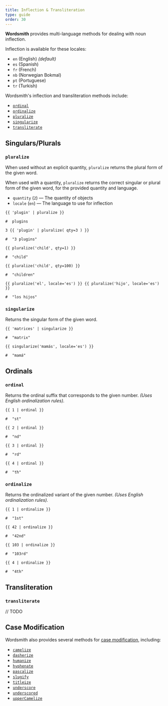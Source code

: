 ```yaml
---
title: Inflection & Transliteration
type: guide
order: 30
---
```


**Wordsmith** provides multi-language methods for dealing with noun inflection.

Inflection is available for these locales:
- `en` (English) _(default)_
- `es` (Spanish)
- `fr` (French)
- `nb` (Norwegian Bokmal)
- `pt` (Portuguese)
- `tr` (Turkish)

Wordsmith's inflection and transliteration methods include:

- [`ordinal`](#ordinal)
- [`ordinalize`](#ordinalize)
- [`pluralize`](#pluralize)
- [`singularize`](#singularize)
- [`transliterate`](#transliterate)

## Singulars/Plurals

### `pluralize`

When used without an explicit quantity, `pluralize` returns the plural form of the given word.

When used _with_ a quantity, `pluralize` returns the correct singular or plural form of the given word, for the provided quantity and language.

- `quantity` (`2`) &mdash; The quantity of objects
- `locale` (`en`) &mdash; The language to use for inflection

```twig
{{ 'plugin' | pluralize }}

#  plugins
```

```twig
3 {{ 'plugin' | pluralize( qty=3 ) }}

#  "3 plugins"
```

```twig
{{ pluralize('child', qty=1) }}

#  "child"
```

```twig
{{ pluralize('child', qty=100) }}

#  "children"
```

```twig
{{ pluralize('el', locale='es') }} {{ pluralize('hijo', locale='es') }}

#  "los hijos"
```

### `singularize`

Returns the singular form of the given word.

```twig
{{ 'matrices' | singularize }}

#  "matrix"
```

```twig
{{ singularize('mamás', locale='es') }}

#  "mamá"
```

## Ordinals

### `ordinal`

Returns the ordinal suffix that corresponds to the given number.
_(Uses English ordinalization rules)._

```twig
{{ 1 | ordinal }}

#  "st"
```

```twig
{{ 2 | ordinal }}

#  "nd"
```

```twig
{{ 3 | ordinal }}

#  "rd"
```

```twig
{{ 4 | ordinal }}

#  "th"
```


### `ordinalize`

Returns the ordinalized variant of the given number.
_(Uses English ordinalization rules)._

```twig
{{ 1 | ordinalize }}

#  "1st"
```

```twig
{{ 42 | ordinalize }}

#  "42nd"
```

```twig
{{ 103 | ordinalize }}

#  "103rd"
```

```twig
{{ 4 | ordinalize }}

#  "4th"
```


## Transliteration


### `transliterate`

// TODO


## Case Modification

Wordsmith also provides several methods for [case modification](/guide/casing.html), including: 

- [`camelize`](/guide/casing.html#camelize)
- [`dasherize`](/guide/casing.html#dasherize)
- [`humanize`](/guide/casing.html#humanize)
- [`hyphenate`](/guide/casing.html#hyphenate)
- [`pascalize`](/guide/casing.html#pascalize)
- [`slugify`](/guide/casing.html#slugify)
- [`titleize`](/guide/casing.html#titleize)
- [`underscore`](/guide/casing.html#underscore)
- [`underscored`](/guide/casing.html#underscored)
- [`upperCamelize`](/guide/casing.html#upperCamelize)

